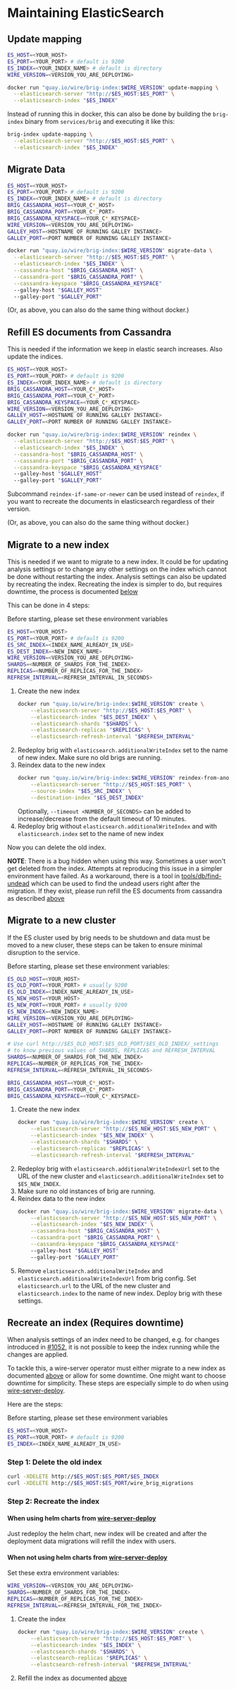 # Maintaining ElasticSearch

## Update mapping

```bash
ES_HOST=<YOUR_HOST>
ES_PORT=<YOUR_PORT> # default is 9200
ES_INDEX=<YOUR_INDEX_NAME> # default is directory
WIRE_VERSION=<VERSION_YOU_ARE_DEPLOYING>

docker run "quay.io/wire/brig-index:$WIRE_VERSION" update-mapping \
  --elasticsearch-server "http://$ES_HOST:$ES_PORT" \
  --elasticsearch-index "$ES_INDEX"
```

Instead of running this in docker, this can also be done by building the `brig-index` binary from `services/brig` and executing it like this:

```bash
brig-index update-mapping \
  --elasticsearch-server "http://$ES_HOST:$ES_PORT" \
  --elasticsearch-index "$ES_INDEX"
```

## Migrate Data

```bash
ES_HOST=<YOUR_HOST>
ES_PORT=<YOUR_PORT> # default is 9200
ES_INDEX=<YOUR_INDEX_NAME> # default is directory
BRIG_CASSANDRA_HOST=<YOUR_C*_HOST>
BRIG_CASSANDRA_PORT=<YOUR_C*_PORT>
BRIG_CASSANDRA_KEYSPACE=<YOUR_C*_KEYSPACE>
WIRE_VERSION=<VERSION_YOU_ARE_DEPLOYING>
GALLEY_HOST=<HOSTNAME OF RUNNING GALLEY INSTANCE>
GALLEY_PORT=<PORT NUMBER OF RUNNING GALLEY INSTANCE>

docker run "quay.io/wire/brig-index:$WIRE_VERSION" migrate-data \
  --elasticsearch-server "http://$ES_HOST:$ES_PORT" \
  --elasticsearch-index "$ES_INDEX" \
  --cassandra-host "$BRIG_CASSANDRA_HOST" \
  --cassandra-port "$BRIG_CASSANDRA_PORT" \
  --cassandra-keyspace "$BRIG_CASSANDRA_KEYSPACE"
  --galley-host "$GALLEY_HOST"
  --galley-port "$GALLEY_PORT"
```

(Or, as above, you can also do the same thing without docker.)

## Refill ES documents from Cassandra

This is needed if the information we keep in elastic search increases.
Also update the indices.

```bash
ES_HOST=<YOUR_HOST>
ES_PORT=<YOUR_PORT> # default is 9200
ES_INDEX=<YOUR_INDEX_NAME> # default is directory
BRIG_CASSANDRA_HOST=<YOUR_C*_HOST>
BRIG_CASSANDRA_PORT=<YOUR_C*_PORT>
BRIG_CASSANDRA_KEYSPACE=<YOUR_C*_KEYSPACE>
WIRE_VERSION=<VERSION_YOU_ARE_DEPLOYING>
GALLEY_HOST=<HOSTNAME OF RUNNING GALLEY INSTANCE>
GALLEY_PORT=<PORT NUMBER OF RUNNING GALLEY INSTANCE>

docker run "quay.io/wire/brig-index:$WIRE_VERSION" reindex \
  --elasticsearch-server "http://$ES_HOST:$ES_PORT" \
  --elasticsearch-index "$ES_INDEX" \
  --cassandra-host "$BRIG_CASSANDRA_HOST" \
  --cassandra-port "$BRIG_CASSANDRA_PORT" \
  --cassandra-keyspace "$BRIG_CASSANDRA_KEYSPACE"
  --galley-host "$GALLEY_HOST"
  --galley-port "$GALLEY_PORT"
```

Subcommand `reindex-if-same-or-newer` can be used instead of `reindex`, if you want to recreate the documents in elasticsearch regardless of their version.

(Or, as above, you can also do the same thing without docker.)

## Migrate to a new index

This is needed if we want to migrate to a new index. It could be for updating
analysis settings or to change any other settings on the index which cannot be
done without restarting the index. Analysis settings can also be updated by
recreating the index. Recreating the index is simpler to do, but requires
downtime, the process is documented [below](#recreate-an-index-requires-downtime)

This can be done in 4 steps:

Before starting, please set these environment variables
```bash
ES_HOST=<YOUR_HOST>
ES_PORT=<YOUR_PORT> # default is 9200
ES_SRC_INDEX=<INDEX_NAME_ALREADY_IN_USE>
ES_DEST_INDEX=<NEW_INDEX_NAME>
WIRE_VERSION=<VERSION_YOU_ARE_DEPLOYING>
SHARDS=<NUMBER_OF_SHARDS_FOR_THE_INDEX>
REPLICAS=<NUMBER_OF_REPLICAS_FOR_THE_INDEX>
REFRESH_INTERVAL=<REFRESH_INTERVAL_IN_SECONDS>
```

1. Create the new index
   ```bash
   docker run "quay.io/wire/brig-index:$WIRE_VERSION" create \
       --elasticsearch-server "http://$ES_HOST:$ES_PORT" \
       --elasticsearch-index "$ES_DEST_INDEX" \
       --elasticsearch-shards "$SHARDS" \
       --elasticsearch-replicas "$REPLICAS" \
       --elasticsearch-refresh-interval "$REFRESH_INTERVAL"
   ```
1. Redeploy brig with `elasticsearch.additionalWriteIndex` set to the name of new index. Make sure no old brigs are running.
1. Reindex data to the new index
   ```bash
   docker run "quay.io/wire/brig-index:$WIRE_VERSION" reindex-from-another-index \
       --elasticsearch-server "http://$ES_HOST:$ES_PORT" \
       --source-index "$ES_SRC_INDEX" \
       --destination-index "$ES_DEST_INDEX"
   ```
   Optionally, `--timeout <NUMBER_OF_SECONDS>` can be added to increase/decrease from the default timeout of 10 minutes.
1. Redeploy brig without `elasticsearch.additionalWriteIndex` and with `elasticsearch.index` set to the name of new index

Now you can delete the old index.

**NOTE**: There is a bug hidden when using this way. Sometimes a user won't get
deleted from the index. Attempts at reproducing this issue in a simpler
environment have failed. As a workaround, there is a tool in
[tools/db/find-undead](https://github.com/wireapp/wire-server/tree/develop/tools/db/find-undead) which can be used to find the
undead users right after the migration. If they exist, please run refill the ES
documents from cassandra as described [above](#refill-es-documents-from-cassandra)

## Migrate to a new cluster

If the ES cluster used by brig needs to be shutdown and data must be moved to a
new cluser, these steps can be taken to ensure minimal disruption to the
service.

Before starting, please set these environment variables:

```bash
ES_OLD_HOST=<YOUR_HOST>
ES_OLD_PORT=<YOUR_PORT> # usually 9200
ES_OLD_INDEX=<INDEX_NAME_ALREADY_IN_USE>
ES_NEW_HOST=<YOUR_HOST>
ES_NEW_PORT=<YOUR_PORT> # usually 9200
ES_NEW_INDEX=<NEW_INDEX_NAME>
WIRE_VERSION=<VERSION_YOU_ARE_DEPLOYING>
GALLEY_HOST=<HOSTNAME OF RUNNING GALLEY INSTANCE>
GALLEY_PORT=<PORT NUMBER OF RUNNING GALLEY INSTANCE>

# Use curl http://$ES_OLD_HOST:$ES_OLD_PORT/$ES_OLD_INDEX/_settings
# to know previous values of SHARDS, REPLICAS and REFRESH_INTERVAL
SHARDS=<NUMBER_OF_SHARDS_FOR_THE_NEW_INDEX>
REPLICAS=<NUMBER_OF_REPLICAS_FOR_THE_INDEX>
REFRESH_INTERVAL=<REFRESH_INTERVAL_IN_SECONDS>

BRIG_CASSANDRA_HOST=<YOUR_C*_HOST>
BRIG_CASSANDRA_PORT=<YOUR_C*_PORT>
BRIG_CASSANDRA_KEYSPACE=<YOUR_C*_KEYSPACE>
```

1. Create the new index
   ```bash
   docker run "quay.io/wire/brig-index:$WIRE_VERSION" create \
       --elasticsearch-server "http://$ES_NEW_HOST:$ES_NEW_PORT" \
       --elasticsearch-index "$ES_NEW_INDEX" \
       --elasticsearch-shards "$SHARDS" \
       --elasticsearch-replicas "$REPLICAS" \
       --elasticsearch-refresh-interval "$REFRESH_INTERVAL"
   ```
1. Redeploy brig with `elasticsearch.additionalWriteIndexUrl` set to the URL of
   the new cluster and `elasticsearch.additionalWriteIndex` set to
   `$ES_NEW_INDEX`.
1. Make sure no old instances of brig are running.
1. Reindex data to the new index
   ```bash
   docker run "quay.io/wire/brig-index:$WIRE_VERSION" migrate-data \
       --elasticsearch-server "http://$ES_NEW_HOST:$ES_NEW_PORT" \
       --elasticsearch-index "$ES_NEW_INDEX" \
       --cassandra-host "$BRIG_CASSANDRA_HOST" \
       --cassandra-port "$BRIG_CASSANDRA_PORT" \
       --cassandra-keyspace "$BRIG_CASSANDRA_KEYSPACE"
       --galley-host "$GALLEY_HOST"
       --galley-port "$GALLEY_PORT"
   ```
1. Remove `elasticsearch.additionalWriteIndex` and
   `elasticsearch.additionalWriteIndexUrl` from brig config. Set
   `elasticsearch.url` to the URL of the new cluster and `elasticsearch.index`
   to the name of new index. Deploy brig with these settings.

## Recreate an index (Requires downtime)

When analysis settings of an index need to be changed, e.g. for changes
introduced in [#1052](https://github.com/wireapp/wire-server/pull/1052),
it is not possible to keep the index running while the changes are applied.

To tackle this, a wire-server operator must either migrate to a new index as
documented [above](#migrate-to-a-new-index) or allow for some downtime. One
might want to choose downtime for simplicity. These steps are especially simple
to do when using [wire-server-deploy](https://github.com/wireapp/wire-server-deploy/).

Here are the steps:

Before starting, please set these environment variables
```bash
ES_HOST=<YOUR_HOST>
ES_PORT=<YOUR_PORT> # default is 9200
ES_INDEX=<INDEX_NAME_ALREADY_IN_USE>
```

### Step 1: Delete the old index
```bash
curl -XDELETE http://$ES_HOST:$ES_PORT/$ES_INDEX
curl -XDELETE http://$ES_HOST:$ES_PORT/wire_brig_migrations
```

### Step 2: Recreate the index

#### When using helm charts from [wire-server-deploy](https://github.com/wireapp/wire-server-deploy)

Just redeploy the helm chart, new index will be created and after the deployment
data migrations will refill the index with users.


#### When not using helm charts from [wire-server-deploy](https://github.com/wireapp/wire-server-deploy)

Set these extra environment variables:
```bash
WIRE_VERSION=<VERSION_YOU_ARE_DEPLOYING>
SHARDS=<NUMBER_OF_SHARDS_FOR_THE_INDEX>
REPLICAS=<NUMBER_OF_REPLICAS_FOR_THE_INDEX>
REFRESH_INTERVAL=<REFRESH_INTERVAL_FOR_THE_INDEX>
```
1. Create the index
   ```bash
   docker run "quay.io/wire/brig-index:$WIRE_VERSION" create \
       --elasticsearch-server "http://$ES_HOST:$ES_PORT" \
       --elasticsearch-index "$ES_INDEX" \
       --elastcsearch-shards "$SHARDS" \
       --elastcsearch-replicas "$REPLICAS" \
       --elastcsearch-refresh-interval "$REFRESH_INTERVAL"
   ```
1. Refill the index as documented [above](#refill-es-documents-from-cassandra)
